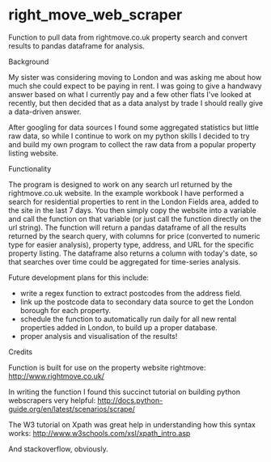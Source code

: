 # right_move_web_scraper
Function to pull data from rightmove.co.uk property search and convert results to pandas dataframe for analysis.

Background

My sister was considering moving to London and was asking me about how much she could expect to be paying in rent. I was going to give a handwavy answer based on what I currently pay and a few other flats I've looked at recently, but then decided that as a data analyst by trade I should really give a data-driven answer.

After googling for data sources I found some aggregated statistics but little raw data, so while I continue to work on my python skills I decided to try and build my own program to collect the raw data from a popular property listing website.


Functionality

The program is designed to work on any search url returned by the rightmove.co.uk website. In the example workbook I have performed a search for residential properties to rent in the London Fields area, added to the site in the last 7 days. You then simply copy the website into a variable and call the function on that variable (or just call the function directly on the url string). The function will return a pandas dataframe of all the results returned by the search query, with columns for price (converted to numeric type for easier analysis), property type, address, and URL for the specific property listing. The dataframe also returns a column with today's date, so that searches over time could be aggregated for time-series analysis.



Future development plans for this include:

- write a regex function to extract postcodes from the address field.
- link up the postcode data to secondary data source to get the London borough for each property.
- schedule the function to automatically run daily for all new rental properties added in London, to build up a proper database.
- proper analysis and visualisation of the results!


Credits

Function is built for use on the property website rightmove:
http://www.rightmove.co.uk/

In writing the function I found this succinct tutorial on building python webscrapers very helpful:
http://docs.python-guide.org/en/latest/scenarios/scrape/

The W3 tutorial on Xpath was great help in understanding how this syntax works:
http://www.w3schools.com/xsl/xpath_intro.asp

And stackoverflow, obviously.
